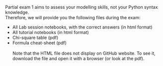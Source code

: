 Partial exam 1 aims to assess your modelling skills, not your Python syntax knowledge. <br>
Therefore, we will provide you the following files during the exam:
- All Lab session notebooks, with the correct answers  (in html format)
- All tutorial notebooks (in html format)
- Chi-square table (pdf)
- Formula cheat-sheet (pdf)
<br><br>
Note that the HTML file does not display on GitHub website. To see it, download the file and open it with a browser (or look at the pdf).
